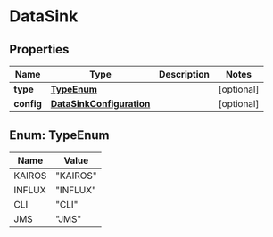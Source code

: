 
# DataSink

## Properties
Name | Type | Description | Notes
------------ | ------------- | ------------- | -------------
**type** | [**TypeEnum**](#TypeEnum) |  |  [optional]
**config** | [**DataSinkConfiguration**](DataSinkConfiguration.md) |  |  [optional]


<a name="TypeEnum"></a>
## Enum: TypeEnum
Name | Value
---- | -----
KAIROS | &quot;KAIROS&quot;
INFLUX | &quot;INFLUX&quot;
CLI | &quot;CLI&quot;
JMS | &quot;JMS&quot;



